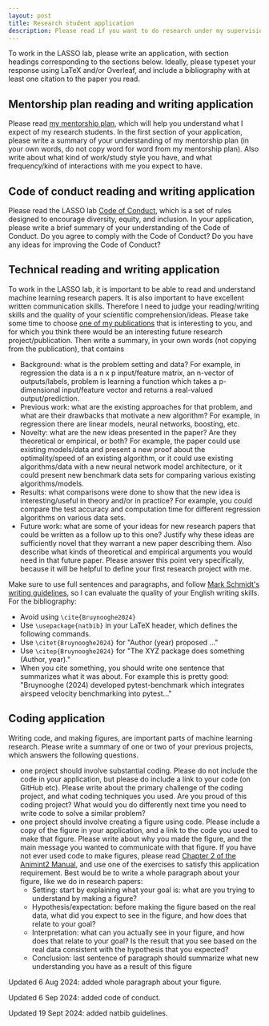 ```yaml
---
layout: post
title: Research student application
description: Please read if you want to do research under my supervision
---
```


To work in the LASSO lab, please write an application, with section
headings corresponding to the sections below. Ideally, please typeset
your response using LaTeX and/or Overleaf, and include a bibliography
with at least one citation to the paper you read.

## Mentorship plan reading and writing application

Please read [my mentorship
plan](https://tdhock.github.io/blog/2022/research-mentorship-plan/),
which will help you understand what I expect of my research students.
In the first section of your application, please write a summary of
your understanding of my mentorship plan (in your own words, do not
copy word for word from my mentorship plan). Also write about what
kind of work/study style you have, and what frequency/kind of
interactions with me you expect to have.

## Code of conduct reading and writing application

Please read the LASSO lab [Code of
Conduct](https://tdhock.github.io/blog/2024/code-of-conduct/), which
is a set of rules designed to encourage diversity, equity, and
inclusion. In your application, please write a brief summary of your
understanding of the Code of Conduct. Do you agree to comply with the
Code of Conduct? Do you have any ideas for improving the Code of
Conduct?

## Technical reading and writing application

To work in the LASSO lab, it is important to be
able to read and understand machine learning research papers. It is
also important to have excellent written communication
skills. Therefore I need to judge your reading/writing skills and the
quality of your scientific comprehension/ideas. Please take some time
to choose [one of my
publications](https://tdhock.github.io/publications/) that is
interesting to you, and for which you think there would be an
interesting future research project/publication. Then write a summary,
in your own words (not copying from the publication), that contains

* Background: what is the problem setting and data? For example, in regression the data is a n x p input/feature matrix, an n-vector of outputs/labels, problem is learning a function which takes a p-dimensional input/feature vector and returns a real-valued output/prediction.
* Previous work: what are the existing approaches for that problem, and what are their drawbacks that motivate a new algorithm? For example, in regression there are linear models, neural networks, boosting, etc.
* Novelty: what are the new ideas presented in the paper? Are they theoretical or empirical, or both? For example, the paper could use existing models/data and present a new proof about the optimality/speed of an existing algorithm, or it could use existing algorithms/data with a new neural network model architecture, or it could present new benchmark data sets for comparing various existing algorithms/models.
* Results: what comparisons were done to show that the new idea is interesting/useful in theory and/or in practice? For example, you could compare the test accuracy and computation time for different regression algorithms on various data sets.
* Future work: what are some of your ideas for new research papers that could be written as a follow up to this one? Justify why these ideas are sufficiently novel that they warrant a new paper describing them. Also describe what kinds of theoretical and empirical arguments you would need in that future paper. Please answer this point very specifically, because it will be helpful to define your first research project with me.

Make sure to use full sentences and paragraphs, and follow [Mark Schmidt's writing guidelines](https://www.cs.ubc.ca/~schmidtm/Courses/Notes/writing.pdf), so I can evaluate the quality of your English writing skills. For the bibliography:

* Avoid using `\cite{Bruynooghe2024}`
* Use `\usepackage{natbib}` in your LaTeX header, which defines the
  following commands.
* Use `\citet{Bruynooghe2024}` for "Author (year) proposed ..."
* Use `\citep{Bruynooghe2024}` for "The XYZ package does something
  (Author, year)."
* When you cite something, you should write one sentence that
  summarizes what it was about. For example this is pretty good:
  "Bruynooghe (2024) developed pytest-benchmark which integrates
  airspeed velocity benchmarking into pytest..." 

## Coding application

Writing code, and making figures, are important parts of machine
learning research. Please write a summary of one or two of your
previous projects, which answers the following questions.

* one project should involve substantial coding. Please do not include
  the code in your application, but please do include a link to your
  code (on GitHub etc). Please write about the primary challenge of
  the coding project, and what coding techniques you used. Are you
  proud of this coding project? What would you do differently next
  time you need to write code to solve a similar problem?
* one project should involve creating a figure using code. Please
  include a copy of the figure in your application, and a link to the
  code you used to make that figure. Please write about why you made
  the figure, and the main message you wanted to communicate with that
  figure. If you have not ever used code to make figures, please read
  [Chapter 2 of the Animint2
  Manual](https://rcdata.nau.edu/genomic-ml/animint2-manual/Ch02-ggplot2.html),
  and use one of the exercises to satisfy this application requirement. 
  Best would be to write a whole paragraph about your figure, like we do in research papers:
  * Setting: start by explaining what your goal is: what are you trying to understand by making a figure?
  * Hypothesis/expectation: before making the figure based on the real data, what did you expect to see in the figure, and how does that relate to your goal?
  * Interpretation: what can you actually see in your figure, and how does that relate to your goal? Is the result that you see based on the real data consistent with the hypothesis that you expected?
  * Conclusion: last sentence of paragraph should summarize what new understanding you have as a result of this figure

Updated 6 Aug 2024: added whole paragraph about your figure.

Updated 6 Sep 2024: added code of conduct.

Updated 19 Sept 2024: added natbib guidelines.
